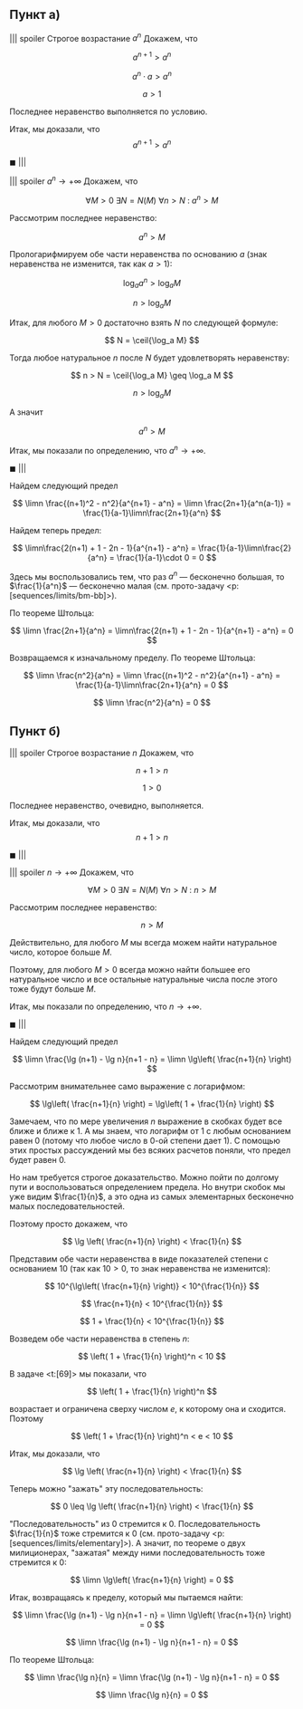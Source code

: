 ## Пункт а)

||| spoiler Строгое возрастание $a^n$
Докажем, что

$$ a^{n+1} > a^n $$

$$ a^n \cdot a > a^n $$

$$ a > 1 $$

Последнее неравенство выполняется по условию.

Итак, мы доказали, что
$$ a^{n+1} > a^n $$

$\blacksquare$
|||

||| spoiler $a^n\to +\infty$
Докажем, что

$$ \forall M > 0 \ \exists N = N(M) \ \forall n > N \ : \ a^n > M $$

Рассмотрим последнее неравенство:

$$ a^n > M $$

Прологарифмируем обе части неравенства по основанию $a$ (знак неравенства не изменится, так как $a>1$):

$$ \log_a a^n > \log_a M $$

$$ n > \log_a M $$

Итак, для любого $M>0$ достаточно взять $N$ по следующей формуле:

$$ N = \ceil{\log_a M} $$

Тогда любое натуральное $n$ после $N$ будет удовлетворять неравенству:

$$ n > N = \ceil{\log_a M} \geq \log_a M $$

$$ n > \log_a M $$

А значит

$$ a^n > M $$

Итак, мы показали по определению, что $a^n\to +\infty$.

$\blacksquare$
|||

Найдем следующий предел

$$ \limn \frac{(n+1)^2 - n^2}{a^{n+1} - a^n} = \limn \frac{2n+1}{a^n(a-1)} = \frac{1}{a-1}\limn\frac{2n+1}{a^n} $$

Найдем теперь предел:

$$ \limn\frac{2(n+1) + 1 - 2n - 1}{a^{n+1} - a^n} = \frac{1}{a-1}\limn\frac{2}{a^n} = \frac{1}{a-1}\cdot 0 = 0 $$

Здесь мы воспользовались тем, что раз $a^n$ — бесконечно большая, то $\frac{1}{a^n}$ — бесконечно малая (см. прото-задачу <p:[sequences/limits/bm-bb]>).

По теореме Штольца:

$$ \limn \frac{2n+1}{a^n} = \limn\frac{2(n+1) + 1 - 2n - 1}{a^{n+1} - a^n} = 0 $$

Возвращаемся к изначальному пределу. По теореме Штольца:

$$ \limn \frac{n^2}{a^n} = \limn \frac{(n+1)^2 - n^2}{a^{n+1} - a^n} = \frac{1}{a-1}\limn\frac{2n+1}{a^n} = 0 $$

$$ \limn \frac{n^2}{a^n} = 0 $$

## Пункт б)

||| spoiler Строгое возрастание $n$
Докажем, что

$$ n+1 > n $$

$$ 1 > 0 $$

Последнее неравенство, очевидно, выполняется.

Итак, мы доказали, что
$$ n+1 > n $$

$\blacksquare$
|||

||| spoiler $n\to +\infty$
Докажем, что

$$ \forall M > 0 \ \exists N = N(M) \ \forall n > N \ : \ n > M $$

Рассмотрим последнее неравенство:

$$ n > M $$

Действительно, для любого $M$ мы всегда можем найти натуральное число, которое больше $M$.

Поэтому, для любого $M>0$ всегда можно найти большее его натуральное число и все остальные натуральные числа после этого тоже будут больше $M$.

Итак, мы показали по определению, что $n\to +\infty$.

$\blacksquare$
|||

Найдем следующий предел

$$ \limn \frac{\lg (n+1) - \lg n}{n+1 - n} = \limn \lg\left( \frac{n+1}{n} \right) $$

Рассмотрим внимательнее само выражение с логарифмом:

$$ \lg\left( \frac{n+1}{n} \right) = \lg\left( 1 + \frac{1}{n} \right) $$

Замечаем, что по мере увеличения $n$ выражение в скобках будет все ближе и ближе к $1$. А мы знаем, что логарифм от $1$ с любым основанием равен $0$ (потому что любое число в $0$-ой степени дает $1$). С помощью этих простых рассуждений мы без всяких расчетов поняли, что предел будет равен $0$.

Но нам требуется строгое доказательство. Можно пойти по долгому пути и воспользоваться определением предела. Но внутри скобок мы уже видим $\frac{1}{n}$, а это одна из самых элементарных бесконечно малых последовательностей.

Поэтому просто докажем, что

$$ \lg \left( \frac{n+1}{n} \right) < \frac{1}{n} $$

Представим обе части неравенства в виде показателей степени с основанием $10$ (так как $10> 0$, то знак неравенства не изменится):

$$ 10^{\lg\left( \frac{n+1}{n} \right)} < 10^{\frac{1}{n}} $$

$$ \frac{n+1}{n} < 10^{\frac{1}{n}} $$

$$ 1 + \frac{1}{n} < 10^{\frac{1}{n}} $$

Возведем обе части неравенства в степень $n$:

$$ \left( 1 + \frac{1}{n} \right)^n < 10 $$

В задаче <t:[69]> мы показали, что

$$ \left( 1 + \frac{1}{n} \right)^n $$

возрастает и ограничена сверху числом $e$, к которому она и сходится.
Поэтому

$$ \left( 1 + \frac{1}{n} \right)^n < e < 10 $$

Итак, мы доказали, что

$$ \lg \left( \frac{n+1}{n} \right) < \frac{1}{n} $$

Теперь можно "зажать" эту последовательность:

$$ 0 \leq \lg \left( \frac{n+1}{n} \right) < \frac{1}{n} $$

"Последовательность" из $0$ стремится к $0$. Последовательность $\frac{1}{n}$ тоже стремится к $0$ (см. прото-задачу <p:[sequences/limits/elementary]>). А значит, по теореме о двух милиционерах, "зажатая"
между ними последовательность тоже стремится к $0$:

$$ \limn \lg\left( \frac{n+1}{n} \right) = 0 $$

Итак, возвращаясь к пределу, который мы пытаемся найти:

$$ \limn \frac{\lg (n+1) - \lg n}{n+1 - n} = \limn \lg\left( \frac{n+1}{n} \right) = 0 $$

$$ \limn \frac{\lg (n+1) - \lg n}{n+1 - n} = 0 $$

По теореме Штольца:

$$ \limn \frac{\lg n}{n} = \limn \frac{\lg (n+1) - \lg n}{n+1 - n} = 0 $$

$$ \limn \frac{\lg n}{n} = 0 $$